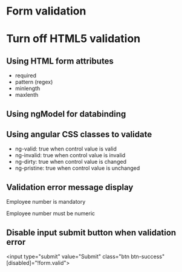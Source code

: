 # Form validation

# Turn off HTML5 validation
<form novalidate>

## Using HTML form attributes
- required
- pattern (regex)
- minlength
- maxlenth

## Using ngModel for databinding

## Using angular CSS classes to validate
- ng-valid: true when control value is valid
- ng-invalid: true when control value is invalid
- ng-dirty: true when control value is changed
- ng-pristine: true when control value is unchanged
## Validation error message display
<div *ngIf="form.controls.empNo.dirty && !form.controls.empNo.valid"
    class="alert alert-danger">
    <p *ngIf="form.controls.empNo.errors.required">
    Employee number is mandatory
    </p>
    <p *ngIf="form.controls.empNo.errors.pattern">
    Employee number must be numeric
    </p>
</div>

## Disable input submit button when validation error
<input type="submit"
            value="Submit" class="btn btn-success"
            [disabled]="!form.valid">

